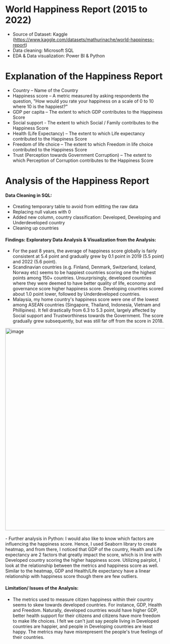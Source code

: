 # World Happiness Report (2015 to 2022)
- Source of Dataset: Kaggle (https://www.kaggle.com/datasets/mathurinache/world-happiness-report)
- Data cleaning: Microsoft SQL
- EDA & Data visualization: Power BI & Python

# Explanation of the Happiness Report
- Country – Name of the Country
- Happiness score – A metric measured by asking respondents the question, "How would you rate your happiness on a scale of 0 to 10 where 10 is the happiest?"
- GDP per capita – The extent to which GDP contributes to the Happiness Score
- Social support - The extent to which Social / Family contributes to the Happiness Score
- Health (Life Expectancy) – The extent to which Life expectancy contributed to the Happiness Score
- Freedom of life choice – The extent to which Freedom in life choice contributed to the Happiness Score
- Trust (Perception towards Government Corruption) – The extent to which Perception of Corruption contributes to the Happiness Score

# Analysis of the Happiness Report
#### Data Cleaning in SQL:
- Creating temporary table to avoid from editting the raw data
- Replacing null values with 0
- Added new column, country classification: Developed, Developing and Underdeveloped country
- Cleaning up countries

#### Findings: Exploratory Data Analysis & Visualization from the Analysis:
- For the past 8 years, the average of happiness score globally is fairly consistent at 5.4 point and gradually grew by 0.1 point in 2019 (5.5 point) and 2022 (5.6 point).
- Scandinavian countries (e.g. Finland, Denmark, Switzerland, Iceland, Norway etc) seems to be happiest countries scoring one the highest points among 150+ countries. 
Unsurprisingly, developed countries where they were deemed to have better quality of life, economy and governance score higher happiness score. Developing countries scored 
about 1.0 point lower, followed by Underdeveloped countries. 
- Malaysia, my home country's happiness score were one of the lowest among ASEAN countries (Singapore, Thailand, Indonesia, Vietnam and Phillipines). It fell drastically from 
6.3 to 5.3 point, largely affected by Social support and Trustworthiness towards the Government. The score gradually grew subsequently, but was still far off from the score in 2018.
<img width="638" alt="image" src="https://github.com/shirlync/world-happiness-report-2015to2022/assets/113419639/063eb904-092a-41cc-9951-5bd57067f974">
<br/>
<br/>
- Further analysis in Python: I would also like to know which factors are influencing the happiness score. Hence, I used Seaborn library to create heatmap, and from there, 
I noticed that GDP of the country, Health and Life expectancy are 2 factors that greatly impact the score, which is in line with Developed country scoring the higher happiness score.
Utilizing pairplot, I look at the relationship between the metrics and happiness score as well. Similar to the heatmap, GDP and Health/Life expectancy have a linear relationship with
happiness score though there are few outliers.

#### Limitation/ Issues of the Analysis:
- The metrics used to measure citizen happiness within their country seems to skew towards developed countries. For instance, GDP, Health and Freedom. Naturally, developed 
countries would have higher GDP, better health support for their citizens and citizens have more freedom to make life choices. I felt we can't just say people living in Developed
countries are happier, and people in Developing countries are least happy. The metrics may have misrepresent the people's true feelings of their countries.


